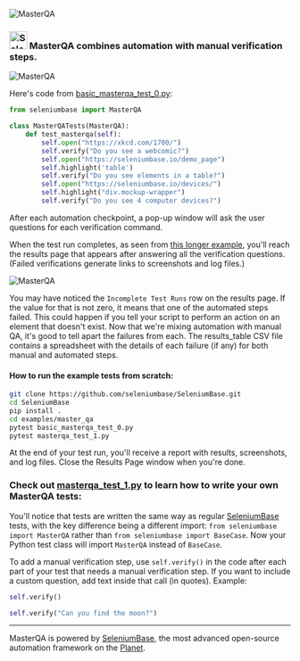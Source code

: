 ![](https://seleniumbase.io/cdn/img/masterqa_logo.png "MasterQA")

<h3><img src="https://seleniumbase.io/img/logo6.png" title="SeleniumBase" width="32" /> MasterQA combines automation with manual verification steps.</h3>

![](https://seleniumbase.io/cdn/gif/masterqa6.gif "MasterQA")

Here's code from [basic_masterqa_test_0.py](https://github.com/seleniumbase/SeleniumBase/blob/master/examples/master_qa/basic_masterqa_test_0.py):

```python
from seleniumbase import MasterQA

class MasterQATests(MasterQA):
    def test_masterqa(self):
        self.open("https://xkcd.com/1700/")
        self.verify("Do you see a webcomic?")
        self.open("https://seleniumbase.io/demo_page")
        self.highlight('table')
        self.verify("Do you see elements in a table?")
        self.open("https://seleniumbase.io/devices/")
        self.highlight("div.mockup-wrapper")
        self.verify("Do you see 4 computer devices?")
```

After each automation checkpoint, a pop-up window will ask the user questions for each verification command.

When the test run completes, as seen from [this longer example](https://github.com/seleniumbase/SeleniumBase/blob/master/examples/master_qa/masterqa_test_1.py), you'll reach the results page that appears after answering all the verification questions. (Failed verifications generate links to screenshots and log files.)

![](https://seleniumbase.io/cdn/img/mqa_hybrid.png "MasterQA")

You may have noticed the ``Incomplete Test Runs`` row on the results page. If the value for that is not zero, it means that one of the automated steps failed. This could happen if you tell your script to perform an action on an element that doesn't exist. Now that we're mixing automation with manual QA, it's good to tell apart the failures from each. The results_table CSV file contains a spreadsheet with the details of each failure (if any) for both manual and automated steps.

#### How to run the example tests from scratch:

```bash
git clone https://github.com/seleniumbase/SeleniumBase.git
cd SeleniumBase
pip install .
cd examples/master_qa
pytest basic_masterqa_test_0.py
pytest masterqa_test_1.py
```

At the end of your test run, you'll receive a report with results, screenshots, and log files. Close the Results Page window when you're done.

### Check out [masterqa_test_1.py](https://github.com/seleniumbase/SeleniumBase/blob/master/examples/master_qa/masterqa_test_1.py) to learn how to write your own MasterQA tests:

You'll notice that tests are written the same way as regular [SeleniumBase](https://seleniumbase.com) tests, with the key difference being a different import: ``from seleniumbase import MasterQA`` rather than ``from seleniumbase import BaseCase``. Now your Python test class will import ``MasterQA`` instead of ``BaseCase``.

To add a manual verification step, use ``self.verify()`` in the code after each part of your test that needs a manual verification step. If you want to include a custom question, add text inside that call (in quotes). Example:

```python
self.verify()

self.verify("Can you find the moon?")
```

--------

MasterQA is powered by [SeleniumBase](https://seleniumbase.com), the most advanced open-source automation framework on the [Planet](https://en.wikipedia.org/wiki/Earth).
